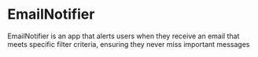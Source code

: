 # EmailNotifier
EmailNotifier is an app that alerts users when they receive an email that meets specific filter criteria, ensuring they never miss important messages 
